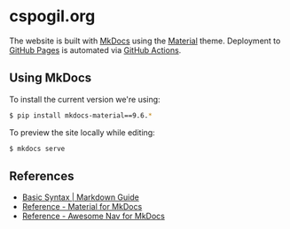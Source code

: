 # cspogil.org

The website is built with [MkDocs][1] using the [Material][2] theme.
Deployment to [GitHub Pages][3] is automated via [GitHub Actions][4].

[1]: https://www.mkdocs.org/
[2]: https://squidfunk.github.io/mkdocs-material/
[3]: https://pages.github.com/
[4]: https://github.com/features/actions

## Using MkDocs

To install the current version we're using:
``` sh
$ pip install mkdocs-material==9.6.*
```

To preview the site locally while editing:
``` sh
$ mkdocs serve
```

## References

* [Basic Syntax | Markdown Guide](https://www.markdownguide.org/basic-syntax/)
* [Reference - Material for MkDocs](https://squidfunk.github.io/mkdocs-material/reference/)
* [Reference - Awesome Nav for MkDocs](https://lukasgeiter.github.io/mkdocs-awesome-nav/reference/)
